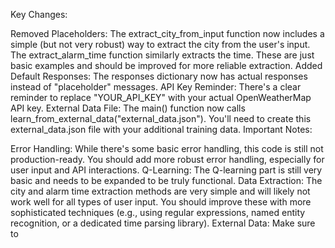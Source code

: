 Key Changes:

Removed Placeholders:
The extract_city_from_input function now includes a simple (but not very robust) way to extract the city from the user's input.
The extract_alarm_time function similarly extracts the time.
These are just basic examples and should be improved for more reliable extraction.
Added Default Responses:
The responses dictionary now has actual responses instead of "placeholder" messages.
API Key Reminder:
There's a clear reminder to replace "YOUR_API_KEY" with your actual OpenWeatherMap API key.
External Data File:
The main() function now calls learn_from_external_data("external_data.json"). You'll need to create this external_data.json file with your additional training data.
Important Notes:

Error Handling: While there's some basic error handling, this code is still not production-ready. You should add more robust error handling, especially for user input and API interactions.
Q-Learning: The Q-learning part is still very basic and needs to be expanded to be truly functional.
Data Extraction: The city and alarm time extraction methods are very simple and will likely not work well for all types of user input. You should improve these with more sophisticated techniques (e.g., using regular expressions, named entity recognition, or a dedicated time parsing library).
External Data: Make sure to
